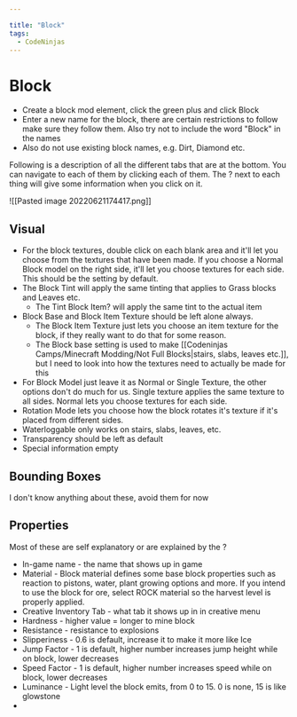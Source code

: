 ```yaml
---

title: "Block"
tags:
  - CodeNinjas
---
```

# Block
- Create a block mod element, click the green plus and click Block
- Enter a new name for the block, there are certain restrictions to follow make sure they follow them. Also try not to include the word "Block" in the names
- Also do not use existing block names, e.g. Dirt, Diamond etc.

Following is a description of all the different tabs that are at the bottom. You can navigate to each of them by clicking each of them. The ? next to each thing will give some information when you click on it.

![[Pasted image 20220621174417.png]]

## Visual
- For the block textures, double click on each blank area and it'll let you choose from the textures that have been made. If you choose a Normal Block model on the right side, it'll let you choose textures for each side. This should be the setting by default.
- The Block Tint will apply the same tinting that applies to Grass blocks and Leaves etc.
	- The Tint Block Item? will apply the same tint to the actual item
- Block Base and Block Item Texture should be left alone always.
	- The Block Item Texture just lets you choose an item texture for the block, if they really want to do that for some reason.
	- The Block base setting is used to make [[Codeninjas Camps/Minecraft Modding/Not Full Blocks|stairs, slabs, leaves etc.]], but I need to look into how the textures need to actually be made for this
- For Block Model just leave it as Normal or Single Texture, the other options don't do much for us. Single texture applies the same texture to all sides. Normal lets you choose textures for each side.
- Rotation Mode lets you choose how the block rotates it's texture if it's placed from different sides. 
- Waterloggable only works on stairs, slabs, leaves, etc.
- Transparency should be left as default
- Special information empty

## Bounding Boxes
I don't know anything about these, avoid them for now

## Properties
Most of these are self explanatory or are explained by the ?
- In-game name - the name that shows up in game
- Material - Block material defines some base block properties such as reaction to pistons, water, plant growing options and more.     If you intend to use the block for ore, select ROCK material so the harvest level is properly applied.
- Creative Inventory Tab - what tab it shows up in in creative menu
- Hardness - higher value = longer to mine block
- Resistance - resistance to explosions
- Slipperiness - 0.6 is default, increase it to make it more like Ice
- Jump Factor - 1 is default, higher number increases jump height while on block, lower decreases
- Speed Factor - 1 is default, higher number increases speed while on block, lower decreases
- Luminance - Light level the block emits, from 0 to 15. 0 is none, 15 is like glowstone
- 